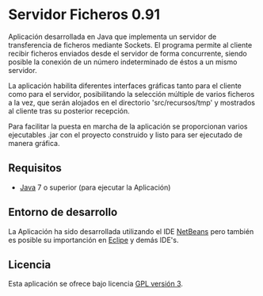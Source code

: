 Servidor Ficheros 0.91
================================

Aplicación desarrollada en Java que implementa un servidor de transferencia de ficheros mediante Sockets.
El programa permite al cliente recibir ficheros enviados desde el servidor de forma concurrente, siendo
posible la conexión de un número indeterminado de éstos a un mismo servidor.

La aplicación habilita diferentes interfaces gráficas tanto para el cliente como para el servidor, posibilitando
la selección múltiple de varios ficheros a la vez, que serán alojados en el directorio 'src/recursos/tmp' y 
mostrados al cliente tras su posterior recepción.

Para facilitar la puesta en marcha de la aplicación se proporcionan varios ejecutables .jar con el 
proyecto construido y listo para ser ejecutado de manera gráfica.

## Requisitos
- [Java] 7 o superior (para ejecutar la Aplicación)

## Entorno de desarrollo
La Aplicación ha sido desarrollada utilizando el IDE [NetBeans] pero también es posible su importanción 
en [Eclipe] y demás IDE's.

## Licencia
Esta aplicación se ofrece bajo licencia [GPL versión 3].

[GPL versión 3]: https://www.gnu.org/licenses/gpl-3.0.en.html
[NetBeans]: https://netbeans.org/
[Eclipe]: https://eclipse.org/
[Java]: https://www.java.com/
